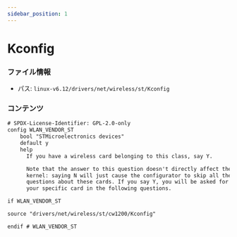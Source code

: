```yaml
---
sidebar_position: 1
---
```

# Kconfig

### ファイル情報

- パス: `linux-v6.12/drivers/net/wireless/st/Kconfig`

### コンテンツ

```txt
# SPDX-License-Identifier: GPL-2.0-only
config WLAN_VENDOR_ST
	bool "STMicroelectronics devices"
	default y
	help
	  If you have a wireless card belonging to this class, say Y.

	  Note that the answer to this question doesn't directly affect the
	  kernel: saying N will just cause the configurator to skip all the
	  questions about these cards. If you say Y, you will be asked for
	  your specific card in the following questions.

if WLAN_VENDOR_ST

source "drivers/net/wireless/st/cw1200/Kconfig"

endif # WLAN_VENDOR_ST

```
